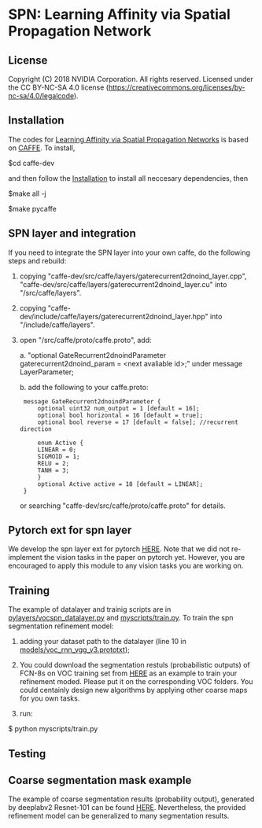 
# SPN: Learning Affinity via Spatial Propagation Network

## License

Copyright (C) 2018 NVIDIA Corporation.  All rights reserved.
Licensed under the CC BY-NC-SA 4.0 license (https://creativecommons.org/licenses/by-nc-sa/4.0/legalcode). 


## Installation

The codes for [Learning Affinity via Spatial Propagation Networks](https://papers.nips.cc/paper/6750-learning-affinity-via-spatial-propagation-networks.pdf) is based on [CAFFE](http://caffe.berkeleyvision.org/). To install, 

$cd caffe-dev 

and then follow the [Installation](http://caffe.berkeleyvision.org/installation.html) to install all neccesary dependencies, then 

$make all -j

$make pycaffe


## SPN layer and integration

If you need to integrate the SPN layer into your own caffe, do the following steps and rebuild:

1. copying "caffe-dev/src/caffe/layers/gaterecurrent2dnoind_layer.cpp", "caffe-dev/src/caffe/layers/gaterecurrent2dnoind_layer.cu" into "<your caffe root>/src/caffe/layers".

2. copying "caffe-dev/include/caffe/layers/gaterecurrent2dnoind_layer.hpp" into "<your caffe root>/include/caffe/layers".

3. open "<your caffe root>/src/caffe/proto/caffe.proto", add:

	a. "optional GateRecurrent2dnoindParameter gaterecurrent2dnoind_param = \<next avaliable id\>;" under message LayerParameter;
	
    b. add the following to your caffe.proto:
    
    	message GateRecurrent2dnoindParameter {
            optional uint32 num_output = 1 [default = 16]; 
            optional bool horizontal = 16 [default = true];
            optional bool reverse = 17 [default = false]; //recurrent direction

            enum Active {
            LINEAR = 0; 
            SIGMOID = 1; 
            RELU = 2; 
            TANH = 3; 
            }    
            optional Active active = 18 [default = LINEAR];
        }
    or searching "caffe-dev/src/caffe/proto/caffe.proto" for details.

## Pytorch ext for spn layer

We develop the spn layer ext for pytorch [HERE](https://github.com/Liusifei/pytorch_spn.git). Note that we did not re-implement the vision tasks in the paper on pytorch yet. However, you are encouraged to apply this module to any vision tasks you are working on.

## Training

The example of datalayer and trainig scripts are in [pylayers/vocspn_datalayer.py](https://github.com/Liusifei/caffe-spn/blob/master/pylayers/vocspn_datalayer.py) and [myscripts/train.py](https://github.com/Liusifei/caffe-spn/blob/master/myscripts/train.py). To train the spn segmentation refinement model:

1. adding your dataset path to the datalayer (line 10 in [models/voc_rnn_vgg_v3.prototxt](https://github.com/Liusifei/caffe-spn/blob/master/models/voc_rnn_vgg_v3.prototxt));

2. You could download the segmentation restuls (probabilistic outputs) of FCN-8s on VOC training set from [HERE](https://www.dropbox.com/sh/x2i1wgplvau0a7t/AADu_3YOSLZVL4g91H109bz7a?dl=0) as an example to train your refinement moded. Please put it on the corresponding VOC folders. You could centainly design new algorithms by applying other coarse maps for you own tasks.

3. run:

$ python myscripts/train.py


## Testing

## Coarse segmentation mask example
The example of coarse segmentation results (probability output), generated by deeplabv2 Resnet-101 can be found [HERE](https://www.dropbox.com/sh/x2i1wgplvau0a7t/AADu_3YOSLZVL4g91H109bz7a?dl=0). Nevertheless, the provided refinement model can be generalized to many segmentation results.
